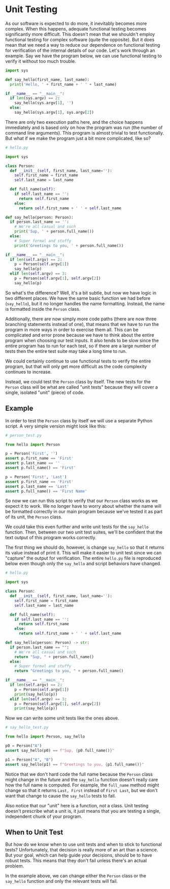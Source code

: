 # Unit Testing

As our software is expected to do more, it inevitably becomes more complex.
When this happens, adequate functional testing becomes significantly more
difficult. This doesn't mean that we shouldn't employ functional testing for
complex software (quite the opposite). But it does mean that we need a way to
reduce our dependence on functional testing for verification of the internal
details of our code. Let's work through an example. Say we have the program
below, we can use functional testing to verify it without too much trouble.

```python
import sys

def say_hello(first_name, last_name):
  print('Hello, ' + first_name + ' ' + last_name)

if __name__ == "__main__":
  if len(sys.argv) == 2:
    say_hello(sys.argv[1], '')
  else:
    say_hello(sys.argv[1], sys.argv[2])
```

There are only two execution paths here, and the choice happens immediately and
is based only on how the program was run (the number of command line arguments).
This program is almost trivial to test functionally. But what if we make the
program just a bit more complicated, like so?

```python
# hello.py

import sys

class Person:
  def __init__(self, first_name, last_name=''):
    self.first_name = first_name
    self.last_name = last_name

  def full_name(self):
    if self.last_name == '':
      return self.first_name
    else:
      return self.first_name + ' ' + self.last_name

def say_hello(person: Person):
  if person.last_name == '':
    # We're all casual and such
    print('Sup, ' + person.full_name())
  else:
    # Super formal and stuffy
    print('Greetings to you, ' + person.full_name())

if __name__ == "__main__":
  if len(self.argv) == 2:
    p = Person(self.argv[1])
    say_hello(p)
  elif len(self.argv) == 3:
    p = Person(self.argv[1], self.argv[2])
    say_hello(p)
```

So what's the difference? Well, it's a bit subtle, but now we have logic in two
different places. We have the same basic function we had before (`say_hello`),
but it no longer handles the name formatting. Instead, the name is formatted
inside the `Person` class.

Additionally, there are now simply more code paths (there are now three
branching statements instead of one), that means that we have to run the program
in more ways in order to exercise them all. This can be complicated and error
prone because we have to think about the entire program when choosing our test
inputs. It also tends to be slow since the entire program has to run for each
test, so if there are a large number of tests then the entire test suite may
take a long time to run.

We could certainly continue to use functional tests to verify the entire
program, but that will only get more difficult as the code complexity continues
to increase.

Instead, we could test the `Person` class by itself.  The new tests for the
`Person` class will be what are called "unit tests" because they will cover a
single, isolated "unit" (piece) of code.

## Example

In order to test the `Person` class by itself we will use a separate Python
script. A very simple version might look like this:

```python
# person_test.py

from hello import Person

p = Person('First', '')
assert p.first_name == 'First'
assert p.last_name == ''
assert p.full_name() == 'First'

p = Person('First', 'Last')
assert p.first_name == 'First'
assert p.last_name == 'Last'
assert p.full_name() == 'First Name'
```

So now we can run this script to verify that our `Person` class works as we
expect it to work. We no longer have to worry about whether the name will be
formatted correctly in our main program because we've tested it as part of its
unit, the `Person` class.

We could take this even further and write unit tests for the `say_hello`
function. Then, between our two unit test suites, we'll be confident that the
text output of this program works correctly.

The first thing we should do, however, is change `say_hello` so that it returns
its value instead of print it. This will make it easier to unit test since we
can "capture" the output for verification. The entire `hello.py` file is
reproduced below even though only the `say_hello` and script behaviors have
changed.

```python
# hello.py

import sys

class Person:
  def __init__(self, first_name, last_name=''):
    self.first_name = first_name
    self.last_name = last_name

  def full_name(self):
    if self.last_name == '':
      return self.first_name
    else:
      return self.first_name + ' ' + self.last_name

def say_hello(person: Person) -> str:
  if person.last_name == "":
    # We're all casual and such
    return "Sup, " + person.full_name()
  else:
    # Super formal and stuffy
    return "Greetings to you, " + person.full_name()

if __name__ == "__main__":
  if len(self.argv) == 2:
    p = Person(self.argv[1])
    print(say_hello(p))
  elif len(self.argv) == 3:
    p = Person(self.argv[1], self.argv[2])
    print(say_hello(p))
```

Now we can write some unit tests like the ones above.

```python
# say_hello_test.py

from hello import Person, say_hello

p0 = Person("A")
assert say_hello(p0) == f"Sup, {p0.full_name()}"

p1 = Person("A", "B")
assert say_hello(p1) == f"Greetings to you, {p1.full_name()}"
```

Notice that we don't hard code the full name because the `Person` class might
change in the future and the `say_hello` function doesn't really care how the
full name is computed. For example, the `full_name` method might change so that
it returns `Last, First` instead of `First Last`, but we don't want that change
to cause the `say_hello` tests to fail.

Also notice that our "unit" here is a function, not a class. Unit testing
doesn't prescribe what a unit is, it just means that you are testing a single,
independent chunk of your program.

## When to Unit Test

But how do we know when to use unit tests and when to stick to functional tests?
Unfortunately, that decision is really more of an art than a science. But your
goal, which can help guide your decisions, should be to have robust tests. This
means that they don't fail unless there's an actual problem.

In the example above, we can change either the `Person` class or the `say_hello`
function and only the relevant tests will fail.
